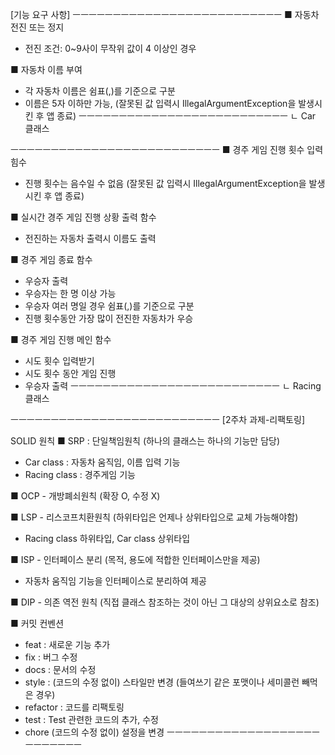 [기능 요구 사항]
ㅡㅡㅡㅡㅡㅡㅡㅡㅡㅡㅡㅡㅡㅡㅡㅡㅡㅡㅡㅡㅡㅡㅡㅡㅡㅡ
■ 자동차 전진 또는 정지
- 전진 조건: 0~9사이 무작위 값이 4 이상인 경우

■ 자동차 이름 부여
- 각 자동차 이름은 쉼표(,)를 기준으로 구분
- 이름은 5자 이하만 가능, (잘못된 값 입력시 IllegalArgumentException을 발생시킨 후 앱 종료) 
ㅡㅡㅡㅡㅡㅡㅡㅡㅡㅡㅡㅡㅡㅡㅡㅡㅡㅡㅡㅡㅡㅡㅡㅡㅡㅡ
ㄴ Car 클래스

ㅡㅡㅡㅡㅡㅡㅡㅡㅡㅡㅡㅡㅡㅡㅡㅡㅡㅡㅡㅡㅡㅡㅡㅡㅡㅡ
■ 경주 게임 진행 횟수 입력 힘수
- 진행 횟수는 음수일 수 없음 (잘못된 값 입력시 IllegalArgumentException을 발생시킨 후 앱 종료)

■ 실시간 경주 게임 진행 상황 출력 함수
- 전진하는 자동차 출력시 이름도 출력

■ 경주 게임 종료 함수
- 우승자 출력
- 우승자는 한 명 이상 가능
- 우승자 여러 명일 경우 쉼표(,)를 기준으로 구분
- 진행 횟수동안 가장 많이 전진한 자동차가 우승

■ 경주 게임 진행 메인 함수
- 시도 횟수 입력받기
- 시도 횟수 동안 게임 진행
- 우승자 출력
ㅡㅡㅡㅡㅡㅡㅡㅡㅡㅡㅡㅡㅡㅡㅡㅡㅡㅡㅡㅡㅡㅡㅡㅡㅡㅡ
ㄴ Racing 클래스


ㅡㅡㅡㅡㅡㅡㅡㅡㅡㅡㅡㅡㅡㅡㅡㅡㅡㅡㅡㅡㅡㅡㅡㅡㅡㅡ
[2주차 과제-리팩토링]

SOLID 원칙
■ SRP : 단일책임원칙 (하나의 클래스는 하나의 기능만 담당)
- Car class : 자동차 움직임, 이름 입력 기능
- Racing class : 경주게임 기능

■ OCP - 개방폐쇠원칙 (확장 O, 수정 X)

■ LSP - 리스코프치환원칙 (하위타입은 언제나 상위타입으로 교체 가능해야함)
- Racing class 하위타입, Car class 상위타입

■ ISP - 인터페이스 분리 (목적, 용도에 적합한 인터페이스만을 제공)
- 자동차 움직임 기능을 인터페이스로 분리하여 제공

■ DIP - 의존 역전 원칙 (직접 클래스 참조하는 것이 아닌 그 대상의 상위요소로 참조)

■ 커밋 컨벤션
- feat : 새로운 기능 추가
- fix : 버그 수정
- docs : 문서의 수정
- style : (코드의 수정 없이) 스타일만 변경 (들여쓰기 같은 포맷이나 세미콜런 빼먹은 경우)
- refactor : 코드를 리팩토링
- test : Test 관련한 코드의 추가, 수정
- chore (코드의 수정 없이) 설정을 변경
ㅡㅡㅡㅡㅡㅡㅡㅡㅡㅡㅡㅡㅡㅡㅡㅡㅡㅡㅡㅡㅡㅡㅡㅡㅡㅡ

